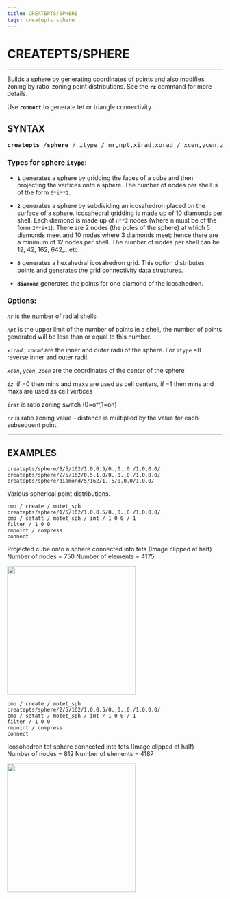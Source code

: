 ```yaml
---
title: CREATEPTS/SPHERE
tags: createpts sphere
---
```


# CREATEPTS/SPHERE 

-------

Builds a sphere by generating coordinates of points and also modifies zoning by ratio-zoning point distributions. See the **`rz`** command for more details. 

Use **`connect`** to generate tet or triangle connectivity.

## SYNTAX

<pre>
<b>createpts</b> /<b>sphere</b> / itype / nr,npt,xirad,xorad / xcen,ycen,zcen / iz / irat,rz
</pre>


### Types for sphere `itype`:



*   **`1`** generates a sphere by gridding the faces of a cube and then projecting the vertices onto a sphere. The number of nodes per shell is of the form `6*i**2`. 

*   **`2`** generates a sphere by subdividing an icosahedron placed on the surface of a sphere. Icosahedral gridding is made up of 10 diamonds per shell. Each diamond is made up of `n**2` nodes (where n must be of the form `2**i+1`). There are 2 nodes (the poles of the sphere) at which 5 diamonds meet and 10 nodes where 3 diamonds meet; hence there are a minimum of 12 nodes per shell. The number of nodes per shell can be 12, 42, 162, 642,...etc. 


*   **`8`** generates a hexahedral icosahedron grid. This option distributes points and generates the grid connectivity data structures.
    
*  **`diamond`** generates the points for one diamond of the icosahedron.


### Options:

*`nr`* is the number of radial shells

*`npt`* is the upper limit of the number of points in a shell, the number of points generated will be less than or equal to this number.


*`xirad`* , *`xorad`* are the inner and outer radii of the sphere. For `itype` =8 reverse inner and outer radii.

*`xcen`*, *`ycen`*, *`zcen`* are the coordinates of the center of the sphere

*`iz`*  if =0 then mins and maxs are used as cell centers, if =1 then mins and maxs are used as cell vertices

*`irat`* is ratio zoning switch (0=off,1=on)

*`rz`* is ratio zoning value - distance is multiplied by the value for each subsequent point.


<hr>

## EXAMPLES

```
createpts/sphere/8/5/162/1.0,0.5/0.,0.,0./1,0,0.0/
createpts/sphere/2/5/162/0.5,1.0/0.,0.,0./1,0,0.0/
createpts/sphere/diamond/5/162/1,.5/0,0,0/1,0,0/
```
Various spherical point distributions.


```
cmo / create / motet_sph
createpts/sphere/1/5/162/1.0,0.5/0.,0.,0./1,0,0.0/ 
cmo / setatt / motet_sph / imt / 1 0 0 / 1
filter / 1 0 0 
rmpoint / compress
connect
```
Projected cube onto a sphere connected into tets (Image clipped at half)<br>
Number of nodes = 750 Number of elements = 4175

<a href="https://lanl.github.io/LaGriT/assets/images/createsphere_1_cube_half.png"> <img width="300" src="https://lanl.github.io/LaGriT/assets/images/createsphere_1_cube_half_TN.PNG"> </a>


```
cmo / create / motet_sph
createpts/sphere/2/5/162/1.0,0.5/0.,0.,0./1,0,0.0/ 
cmo / setatt / motet_sph / imt / 1 0 0 / 1
filter / 1 0 0 
rmpoint / compress
connect
```
Icosohedron tet sphere connected into tets (Image clipped at half)<br>
Number of nodes = 812  Number of elements = 4187

<a href="https://lanl.github.io/LaGriT/assets/images/createsphere_2_icso_half.png"> <img width="300" src="https://lanl.github.io/LaGriT/assets/images/createsphere_2_icso_half_TN.PNG"> </a>



 

